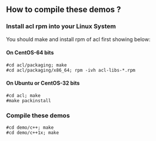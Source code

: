 ## How to compile these demos ?
### Install acl rpm into your Linux System
You should make and install rpm of acl first showing below:

#### On CentOS-64 bits
```building
#cd acl/packaging; make
#cd acl/packaging/x86_64; rpm -ivh acl-libs-*.rpm
```

#### On Ubuntu or CentOS-32 bits
```building
#cd acl; make
#make packinstall
```

### Compile these demos
```building demos
#cd demo/c++; make
#cd demo/c++1x; make
```
